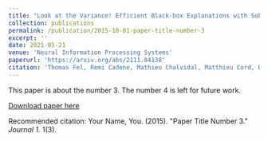 ```yaml
---
title: "Look at the Variance! Efficient Black-box Explanations with Sobol-based Sensitivity Analysis"
collection: publications
permalink: /publication/2015-10-01-paper-title-number-3
excerpt: ''
date: 2021-05-21
venue: 'Neural Information Processing Systems'
paperurl: 'https://arxiv.org/abs/2111.04138'
citation: 'Thomas Fel, Remi Cadene, Mathieu Chalvidal, Matthieu Cord, David Vigouroux, Thomas Serre. Look at the Variance! Efficient Black-box Explanations with Sobol-based Sensitivity Analysis, in Neural Information Processing System (2021) '
---
```

This paper is about the number 3. The number 4 is left for future work.

[Download paper here](https://arxiv.org/pdf/2111.04138)

Recommended citation: Your Name, You. (2015). "Paper Title Number 3." <i>Journal 1</i>. 1(3).
